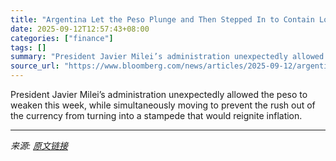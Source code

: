 ```yaml
---
title: "Argentina Let the Peso Plunge and Then Stepped In to Contain Losses"
date: 2025-09-12T12:57:43+08:00
categories: ["finance"]
tags: []
summary: "President Javier Milei’s administration unexpectedly allowed the peso to weaken this week, while simultaneously moving to prevent the rush out of the currency from turning into a stampede that would r"
source_url: "https://www.bloomberg.com/news/articles/2025-09-12/argentina-let-peso-plunge-and-then-stepped-in-to-contain-losses"
---
```


President Javier Milei’s administration unexpectedly allowed the peso to weaken this week, while simultaneously moving to prevent the rush out of the currency from turning into a stampede that would reignite inflation.

---

*来源: [原文链接](https://www.bloomberg.com/news/articles/2025-09-12/argentina-let-peso-plunge-and-then-stepped-in-to-contain-losses)*
